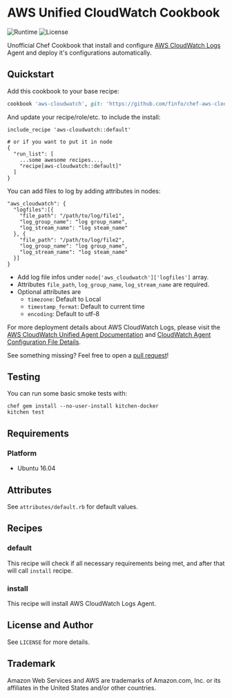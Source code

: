 # AWS Unified CloudWatch Cookbook
![Runtime][runtime-badge]
![License][license-badge]

Unofficial Chef Cookbook that install and configure [AWS CloudWatch Logs][aws-cloudwatch-url]
Agent and deploy it's configurations automatically.

## Quickstart

Add this cookbook to your base recipe:

```ruby
cookbook 'aws-cloudwatch', git: 'https://github.com/finfo/chef-aws-cloudwatch.git'
```

And update your recipe/role/etc. to include the install:

    include_recipe 'aws-cloudwatch::default'

    # or if you want to put it in node
    {
      "run_list": [
        ...some awesome recipes...,
        "recipe[aws-cloudwatch::default]"
      ]
    }

You can add files to log by adding attributes in nodes:

    "aws_cloudwatch": {
      "logfiles":[{
        "file_path": "/path/to/log/file1",
        "log_group_name": "log group_name",
        "log_stream_name": "log steam_name"
      }, {
        "file_path": "/path/to/log/file2",
        "log_group_name": "log group_name",
        "log_stream_name": "log steam_name"
      }]
    }

* Add log file infos under `node['aws_cloudwatch']['logfiles']` array.
* Attributes `file_path`, `log_group_name`, `log_stream_name` are required.
* Optional attributes are
  * `timezone`: Default to Local
  * `timestamp_format`: Default to current time
  * `encoding`: Default to utf-8

For more deployment details about AWS CloudWatch Logs, please visit the [AWS CloudWatch Unified Agent Documentation][aws-cloudwatch-url] and [CloudWatch Agent Configuration File Details](https://docs.aws.amazon.com/AmazonCloudWatch/latest/monitoring/CloudWatch-Agent-Configuration-File-Details.html).

See something missing? Feel free to open a [pull request](https://github.com/ejhayes/aws-codedeploy-agent/pulls)!

## Testing
You can run some basic smoke tests with:

    chef gem install --no-user-install kitchen-docker
    kitchen test

## Requirements

### Platform

* Ubuntu 16.04

## Attributes

See `attributes/default.rb` for default values.

## Recipes

### default

This recipe will check if all necessary requirements being met, and after
that will call `install` recipe.

### install

This recipe will install AWS CloudWatch Logs Agent.

## License and Author

See `LICENSE` for more details.

## Trademark

Amazon Web Services and AWS are trademarks of Amazon.com, Inc. or
its affiliates in the United States and/or other countries.

   [aws-cloudwatch-url]: https://aws.amazon.com/cloudwatch/
   [license-badge]: https://img.shields.io/badge/license-mit-757575.svg?style=flat-square
   [runtime-badge]: https://img.shields.io/badge/runtime-ruby-orange.svg?style=flat-square
